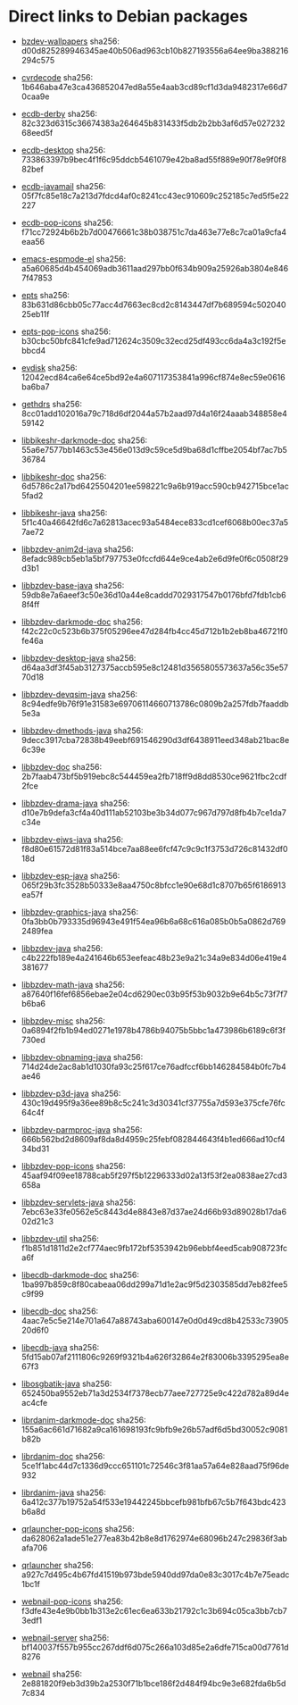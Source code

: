 # Direct links to Debian packages
 
  - [bzdev-wallpapers](./archive/pool/contrib/b/bzdev-wallpapers/bzdev-wallpapers_1.0.0_all.deb)
    sha256: d00d825289946345ae40b506ad963cb10b827193556a64ee9ba388216294c575
 
  - [cvrdecode](./archive/pool/contrib/c/cvrdecode/cvrdecode_1.4_all.deb)
    sha256: 1b646aba47e3ca436852047ed8a55e4aab3cd89cf1d3da9482317e66d70caa9e
 
  - [ecdb-derby](./archive/pool/contrib/e/ecdb-derby/ecdb-derby_0.1.8_all.deb)
    sha256: 82c323d6315c36674383a264645b831433f5db2b2bb3af6d57e02723268eed5f
 
  - [ecdb-desktop](./archive/pool/contrib/e/ecdb-desktop/ecdb-desktop_0.1.8_all.deb)
    sha256: 733863397b9bec4f1f6c95ddcb5461079e42ba8ad55f889e90f78e9f0f882bef
 
  - [ecdb-javamail](./archive/pool/contrib/e/ecdb-javamail/ecdb-javamail_0.1.7_all.deb)
    sha256: 05f7fc85e18c7a213d7fdcd4af0c8241cc43ec910609c252185c7ed5f5e22227
 
  - [ecdb-pop-icons](./archive/pool/contrib/e/ecdb-pop-icons/ecdb-pop-icons_0.1.8_all.deb)
    sha256: f71cc72924b6b2b7d00476661c38b038751c7da463e77e8c7ca01a9cfa4eaa56
 
  - [emacs-espmode-el](./archive/pool/contrib/e/emacs-espmode-el/emacs-espmode-el_1.1_all.deb)
    sha256: a5a60685d4b454069adb3611aad297bb0f634b909a25926ab3804e8467f47853
 
  - [epts](./archive/pool/contrib/e/epts/epts_1.1.36_all.deb)
    sha256: 83b631d86cbb05c77acc4d7663ec8cd2c8143447df7b689594c50204025eb11f
 
  - [epts-pop-icons](./archive/pool/contrib/e/epts-pop-icons/epts-pop-icons_1.1.36_all.deb)
    sha256: b30cbc50bfc841cfe9ad712624c3509c32ecd25df493cc6da4a3c192f5ebbcd4
 
  - [evdisk](./archive/pool/contrib/e/evdisk/evdisk_1.13.1_all.deb)
    sha256: 12042ecd84ca6e64ce5bd92e4a607117353841a996cf874e8ec59e0616ba6ba7
 
  - [gethdrs](./archive/pool/contrib/g/gethdrs/gethdrs_1.1.1_all.deb)
    sha256: 8cc01add102016a79c718d6df2044a57b2aad97d4a16f24aaab348858e459142
 
  - [libbikeshr-darkmode-doc](./archive/pool/contrib/libb/libbikeshr-darkmode-doc/libbikeshr-darkmode-doc_1.4.9_all.deb)
    sha256: 55a6e7577bb1463c53e456e013d9c59ce5d9ba68d1cffbe2054bf7ac7b536784
 
  - [libbikeshr-doc](./archive/pool/contrib/libb/libbikeshr-doc/libbikeshr-doc_1.4.9_all.deb)
    sha256: 6d5786c2a17bd6425504201ee598221c9a6b919acc590cb942715bce1ac5fad2
 
  - [libbikeshr-java](./archive/pool/contrib/libb/libbikeshr-java/libbikeshr-java_1.4.9_all.deb)
    sha256: 5f1c40a46642fd6c7a62813acec93a5484ece833cd1cef6068b00ec37a57ae72
 
  - [libbzdev-anim2d-java](./archive/pool/contrib/libb/libbzdev-anim2d-java/libbzdev-anim2d-java_2.1.113_all.deb)
    sha256: 8efadc989cb5eb1a5bf797753e0fccfd644e9ce4ab2e6d9fe0f6c0508f29d3b1
 
  - [libbzdev-base-java](./archive/pool/contrib/libb/libbzdev-base-java/libbzdev-base-java_2.1.113_all.deb)
    sha256: 59db8e7a6aeef3c50e36d10a44e8caddd7029317547b0176bfd7fdb1cb68f4ff
 
  - [libbzdev-darkmode-doc](./archive/pool/contrib/libb/libbzdev-darkmode-doc/libbzdev-darkmode-doc_2.1.113_all.deb)
    sha256: f42c22c0c523b6b375f05296ee47d284fb4cc45d712b1b2eb8ba46721f0fe46a
 
  - [libbzdev-desktop-java](./archive/pool/contrib/libb/libbzdev-desktop-java/libbzdev-desktop-java_2.1.113_all.deb)
    sha256: d64aa3df3f45ab3127375accb595e8c12481d3565805573637a56c35e5770d18
 
  - [libbzdev-devqsim-java](./archive/pool/contrib/libb/libbzdev-devqsim-java/libbzdev-devqsim-java_2.1.113_all.deb)
    sha256: 8c94edfe9b76f91e31583e69706114660713786c0809b2a257fdb7faaddb5e3a
 
  - [libbzdev-dmethods-java](./archive/pool/contrib/libb/libbzdev-dmethods-java/libbzdev-dmethods-java_2.1.113_all.deb)
    sha256: 9decc3917cba72838b49eebf691546290d3df6438911eed348ab21bac8e6c39e
 
  - [libbzdev-doc](./archive/pool/contrib/libb/libbzdev-doc/libbzdev-doc_2.1.113_all.deb)
    sha256: 2b7faab473bf5b919ebc8c544459ea2fb718ff9d8dd8530ce9621fbc2cdf2fce
 
  - [libbzdev-drama-java](./archive/pool/contrib/libb/libbzdev-drama-java/libbzdev-drama-java_2.1.113_all.deb)
    sha256: d10e7b9defa3cf4a40d111ab52103be3b34d077c967d797d8fb4b7ce1da7c34e
 
  - [libbzdev-ejws-java](./archive/pool/contrib/libb/libbzdev-ejws-java/libbzdev-ejws-java_2.1.113_all.deb)
    sha256: f8d80e61572d81f83a514bce7aa88ee6fcf47c9c9c1f3753d726c81432df018d
 
  - [libbzdev-esp-java](./archive/pool/contrib/libb/libbzdev-esp-java/libbzdev-esp-java_2.1.113_all.deb)
    sha256: 065f29b3fc3528b50333e8aa4750c8bfcc1e90e68d1c8707b65f6186913ea57f
 
  - [libbzdev-graphics-java](./archive/pool/contrib/libb/libbzdev-graphics-java/libbzdev-graphics-java_2.1.113_all.deb)
    sha256: 0fa3bb0b793335d96943e491f54ea96b6a68c616a085b0b5a0862d7692489fea
 
  - [libbzdev-java](./archive/pool/contrib/libb/libbzdev-java/libbzdev-java_2.1.113_all.deb)
    sha256: c4b222fb189e4a241646b653eefeac48b23e9a21c34a9e834d06e419e4381677
 
  - [libbzdev-math-java](./archive/pool/contrib/libb/libbzdev-math-java/libbzdev-math-java_2.1.113_all.deb)
    sha256: a87640f16fef6856ebae2e04cd6290ec03b95f53b9032b9e64b5c73f7f7b6ba6
 
  - [libbzdev-misc](./archive/pool/contrib/libb/libbzdev-misc/libbzdev-misc_2.1.113_all.deb)
    sha256: 0a6894f2fb1b94ed0271e1978b4786b94075b5bbc1a473986b6189c6f3f730ed
 
  - [libbzdev-obnaming-java](./archive/pool/contrib/libb/libbzdev-obnaming-java/libbzdev-obnaming-java_2.1.113_all.deb)
    sha256: 714d24de2ac8ab1d1030fa93c25f617ce76adfccf6bb146284584b0fc7b4ae46
 
  - [libbzdev-p3d-java](./archive/pool/contrib/libb/libbzdev-p3d-java/libbzdev-p3d-java_2.1.113_all.deb)
    sha256: 430c19d495f9a36ee89b8c5c241c3d30341cf37755a7d593e375cfe76fc64c4f
 
  - [libbzdev-parmproc-java](./archive/pool/contrib/libb/libbzdev-parmproc-java/libbzdev-parmproc-java_2.1.113_all.deb)
    sha256: 666b562bd2d8609af8da8d4959c25febf082844643f4b1ed666ad10cf434bd31
 
  - [libbzdev-pop-icons](./archive/pool/contrib/libb/libbzdev-pop-icons/libbzdev-pop-icons_2.1.113_all.deb)
    sha256: 45aaf94f09ee18788cab5f297f5b12296333d02a13f53f2ea0838ae27cd3658a
 
  - [libbzdev-servlets-java](./archive/pool/contrib/libb/libbzdev-servlets-java/libbzdev-servlets-java_2.1.113_all.deb)
    sha256: 7ebc63e33fe0562e5c8443d4e8843e87d37ae24d66b93d89028b17da602d21c3
 
  - [libbzdev-util](./archive/pool/contrib/libb/libbzdev-util/libbzdev-util_2.1.113_all.deb)
    sha256: f1b851d1811d2e2cf774aec9fb172bf5353942b96ebbf4eed5cab908723fca6f
 
  - [libecdb-darkmode-doc](./archive/pool/contrib/libe/libecdb-darkmode-doc/libecdb-darkmode-doc_0.1.7_all.deb)
    sha256: 1ba997b859c8f80cabeaa06dd299a71d1e2ac9f5d2303585dd7eb82fee5c9f99
 
  - [libecdb-doc](./archive/pool/contrib/libe/libecdb-doc/libecdb-doc_0.1.7_all.deb)
    sha256: 4aac7e5c5e214e701a647a88743aba600147e0d0d49cd8b42533c7390520d6f0
 
  - [libecdb-java](./archive/pool/contrib/libe/libecdb-java/libecdb-java_0.1.7_all.deb)
    sha256: 5fd15ab07af2111806c9269f9321b4a626f32864e2f83006b3395295ea8e67f3
 
  - [libosgbatik-java](./archive/pool/contrib/libo/libosgbatik-java/libosgbatik-java_0.4.2_all.deb)
    sha256: 652450ba9552eb71a3d2534f7378ecb77aee727725e9c422d782a89d4eac4cfe
 
  - [librdanim-darkmode-doc](./archive/pool/contrib/libr/librdanim-darkmode-doc/librdanim-darkmode-doc_1.4.13_all.deb)
    sha256: 155a6ac661d71682a9ca161698193fc9bfb9e26b57adf6d5bd30052c9081b82b
 
  - [librdanim-doc](./archive/pool/contrib/libr/librdanim-doc/librdanim-doc_1.4.13_all.deb)
    sha256: 5ce1f1abc44d7c1336d9ccc651101c72546c3f81aa57a64e828aad75f96de932
 
  - [librdanim-java](./archive/pool/contrib/libr/librdanim-java/librdanim-java_1.4.13_all.deb)
    sha256: 6a412c377b19752a54f533e19442245bbcefb981bfb67c5b7f643bdc423b6a8d
 
  - [qrlauncher-pop-icons](./archive/pool/contrib/q/qrlauncher-pop-icons/qrlauncher-pop-icons_1.14_all.deb)
    sha256: da628062a1ade51e277ea83b42b8e8d1762974e68096b247c29836f3abafa706
 
  - [qrlauncher](./archive/pool/contrib/q/qrlauncher/qrlauncher_1.14_all.deb)
    sha256: a927c7d495c4b67fd41519b973bde5940dd97da0e83c3017c4b7e75eadc1bc1f
 
  - [webnail-pop-icons](./archive/pool/contrib/w/webnail-pop-icons/webnail-pop-icons_1.6.28_all.deb)
    sha256: f3dfe43e4e9b0bb1b313e2c61ec6ea633b21792c1c3b694c05ca3bb7cb73edf1
 
  - [webnail-server](./archive/pool/contrib/w/webnail-server/webnail-server_1.6.28_all.deb)
    sha256: bf140037f557b955cc267ddf6d075c266a103d85e2a6dfe715ca00d7761d8276
 
  - [webnail](./archive/pool/contrib/w/webnail/webnail_1.6.28_all.deb)
    sha256: 2e881820f9eb3d39b2a2530f71b1bce186f2d484f94bc9e3e682fda6b5d7c834
